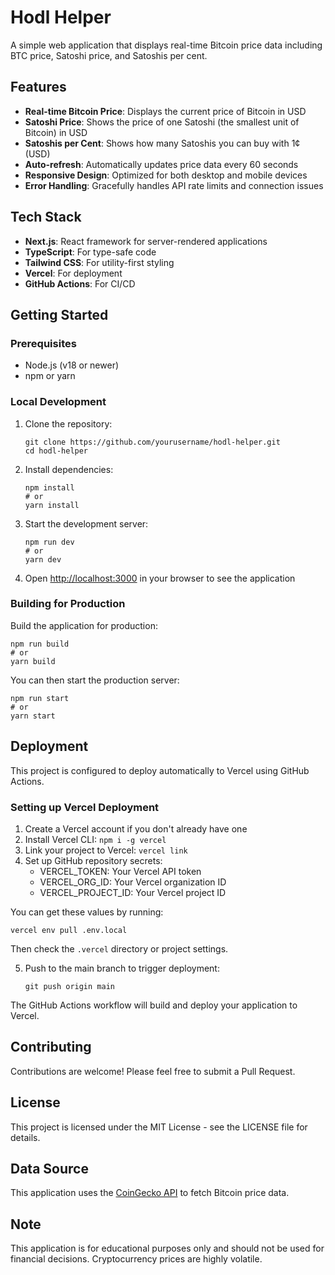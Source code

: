 # Hodl Helper

A simple web application that displays real-time Bitcoin price data including BTC price, Satoshi price, and Satoshis per cent.

## Features

- **Real-time Bitcoin Price**: Displays the current price of Bitcoin in USD
- **Satoshi Price**: Shows the price of one Satoshi (the smallest unit of Bitcoin) in USD
- **Satoshis per Cent**: Shows how many Satoshis you can buy with 1¢ (USD)
- **Auto-refresh**: Automatically updates price data every 60 seconds
- **Responsive Design**: Optimized for both desktop and mobile devices
- **Error Handling**: Gracefully handles API rate limits and connection issues

## Tech Stack

- **Next.js**: React framework for server-rendered applications
- **TypeScript**: For type-safe code
- **Tailwind CSS**: For utility-first styling
- **Vercel**: For deployment
- **GitHub Actions**: For CI/CD

## Getting Started

### Prerequisites

- Node.js (v18 or newer)
- npm or yarn

### Local Development

1. Clone the repository:
   ```
   git clone https://github.com/yourusername/hodl-helper.git
   cd hodl-helper
   ```

2. Install dependencies:
   ```
   npm install
   # or
   yarn install
   ```

3. Start the development server:
   ```
   npm run dev
   # or
   yarn dev
   ```

4. Open [http://localhost:3000](http://localhost:3000) in your browser to see the application

### Building for Production

Build the application for production:
```
npm run build
# or
yarn build
```

You can then start the production server:
```
npm run start
# or
yarn start
```

## Deployment

This project is configured to deploy automatically to Vercel using GitHub Actions.

### Setting up Vercel Deployment

1. Create a Vercel account if you don't already have one
2. Install Vercel CLI: `npm i -g vercel`
3. Link your project to Vercel: `vercel link`
4. Set up GitHub repository secrets:
   - VERCEL_TOKEN: Your Vercel API token
   - VERCEL_ORG_ID: Your Vercel organization ID
   - VERCEL_PROJECT_ID: Your Vercel project ID

You can get these values by running:
```
vercel env pull .env.local
```

Then check the `.vercel` directory or project settings.

5. Push to the main branch to trigger deployment:
   ```
   git push origin main
   ```

The GitHub Actions workflow will build and deploy your application to Vercel.

## Contributing

Contributions are welcome! Please feel free to submit a Pull Request.

## License

This project is licensed under the MIT License - see the LICENSE file for details.

## Data Source

This application uses the [CoinGecko API](https://www.coingecko.com/en/api) to fetch Bitcoin price data.

## Note

This application is for educational purposes only and should not be used for financial decisions. Cryptocurrency prices are highly volatile.